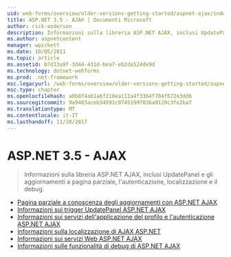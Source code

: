 ```yaml
---
uid: web-forms/overview/older-versions-getting-started/aspnet-ajax/index
title: ASP.NET 3.5 - AJAX | Documenti Microsoft
author: rick-anderson
description: Informazioni sulla libreria ASP.NET AJAX, inclusi UpdatePanel e gli aggiornamenti a pagina parziale, l'autenticazione, localizzazione e il debug.
ms.author: aspnetcontent
manager: wpickett
ms.date: 10/05/2011
ms.topic: article
ms.assetid: b7d13a9f-3d44-431d-bea7-eb2da524de9d
ms.technology: dotnet-webforms
ms.prod: .net-framework
msc.legacyurl: /web-forms/overview/older-versions-getting-started/aspnet-ajax
msc.type: chapter
ms.openlocfilehash: a0b8f4ab1a6f218ea111a4f3364f704f672e3dd6
ms.sourcegitcommit: 9a9483aceb34591c97451997036a9120c3fe2baf
ms.translationtype: MT
ms.contentlocale: it-IT
ms.lasthandoff: 11/10/2017
---
```

<a name="aspnet-35---ajax"></a>ASP.NET 3.5 - AJAX
====================
> Informazioni sulla libreria ASP.NET AJAX, inclusi UpdatePanel e gli aggiornamenti a pagina parziale, l'autenticazione, localizzazione e il debug.


- [Pagina parziale a conoscenza degli aggiornamenti con ASP.NET AJAX](understanding-partial-page-updates-with-asp-net-ajax.md)
- [Informazioni sui trigger UpdatePanel ASP.NET AJAX](understanding-asp-net-ajax-updatepanel-triggers.md)
- [Informazioni sui servizi dell'applicazione del profilo e l'autenticazione ASP.NET AJAX](understanding-asp-net-ajax-authentication-and-profile-application-services.md)
- [Informazioni sulla localizzazione di AJAX ASP.NET](understanding-asp-net-ajax-localization.md)
- [Informazioni sui servizi Web ASP.NET AJAX](understanding-asp-net-ajax-web-services.md)
- [Informazioni sulle funzionalità di debug di ASP.NET AJAX](understanding-asp-net-ajax-debugging-capabilities.md)
